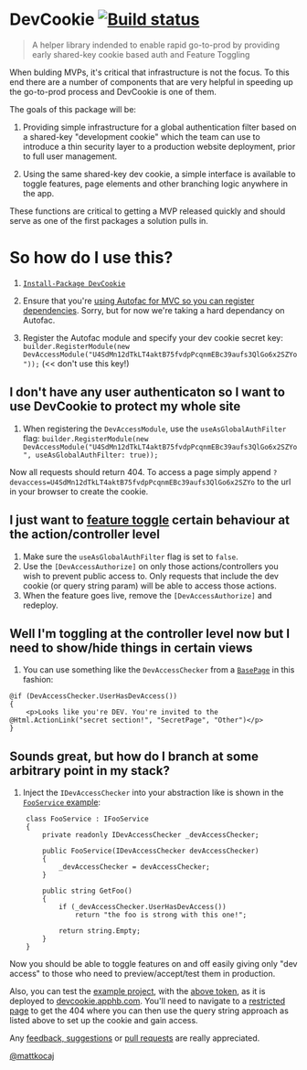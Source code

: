 # DevCookie [![Build status](https://ci.appveyor.com/api/projects/status/5bd2lcbrbv00g3mu?svg=true)](https://ci.appveyor.com/project/cottsak/devcookie)

> A helper library indended to enable rapid go-to-prod by providing early shared-key cookie based auth and Feature Toggling

When bulding MVPs, it's critical that infrastructure is not the focus. To this end there are a number of components that are very helpful in speeding up the go-to-prod process and DevCookie is one of them.

The goals of this package will be:

1. Providing simple infrastructure for a global authentication filter based on a shared-key "development cookie" which the team can use to introduce a thin security layer to a production website deployment, prior to full user management.

2. Using the same shared-key dev cookie, a simple interface is available to toggle features, page elements and other branching logic anywhere in the app.

These functions are critical to getting a MVP released quickly and should serve as one of the first packages a solution pulls in.

# So how do I use this?

1. [`Install-Package DevCookie`](https://www.nuget.org/packages/DevCookie/)

2. Ensure that you're [using Autofac for MVC so you can register dependencies](http://docs.autofac.org/en/latest/integration/mvc.html#quick-start). Sorry, but for now we're taking a hard dependancy on Autofac.

3. Register the Autofac module and specify your dev cookie secret key: `builder.RegisterModule(new DevAccessModule("U4SdMn12dTkLT4aktB75fvdpPcqnmEBc39aufs3QlGo6x2SZYo"));` (<< don't use this key!)

## I don't have any user authenticaton so I want to use DevCookie to protect my whole site

1. When registering the `DevAccessModule`, use the `useAsGlobalAuthFilter` flag: `builder.RegisterModule(new DevAccessModule("U4SdMn12dTkLT4aktB75fvdpPcqnmEBc39aufs3QlGo6x2SZYo", useAsGlobalAuthFilter: true));`

Now all requests should return 404. To access a page simply append `?devaccess=U4SdMn12dTkLT4aktB75fvdpPcqnmEBc39aufs3QlGo6x2SZYo` to the url in your browser to create the cookie.

## I just want to [feature toggle](http://stackoverflow.com/a/7707394/56145) certain behaviour at the action/controller level

1. Make sure the `useAsGlobalAuthFilter` flag is set to `false`.
2. Use the `[DevAccessAuthorize]` on only those actions/controllers you wish to prevent public access to. Only requests that include the dev cookie (or query string param) will be able to access those actions.
3. When the feature goes live, remove the `[DevAccessAuthorize]` and redeploy.

## Well I'm toggling at the controller level now but I need to show/hide things in certain views

1. You can use something like the `DevAccessChecker` from a [`BasePage`](https://github.com/cottsak/DevCookie/blob/master/DevCookie.Web/Views/BasePage.cs) in this fashion:
```
@if (DevAccessChecker.UserHasDevAccess())
{
    <p>Looks like you're DEV. You're invited to the @Html.ActionLink("secret section!", "SecretPage", "Other")</p>
}
```

## Sounds great, but how do I branch at some arbitrary point in my stack?

1. Inject the `IDevAccessChecker` into your abstraction like is shown in the [`FooService` example](https://github.com/cottsak/DevCookie/blob/master/DevCookie.Web/Controllers/OtherController.cs):
```
    class FooService : IFooService
    {
        private readonly IDevAccessChecker _devAccessChecker;

        public FooService(IDevAccessChecker devAccessChecker)
        {
            _devAccessChecker = devAccessChecker;
        }

        public string GetFoo()
        {
            if (_devAccessChecker.UserHasDevAccess())
                return "the foo is strong with this one!";

            return string.Empty;
        }
    }
```

Now you should be able to toggle features on and off easily giving only "dev access" to those who need to preview/accept/test them in production.

Also, you can test the [example project](https://github.com/cottsak/DevCookie/tree/master/DevCookie.Web), with the [above token](https://github.com/cottsak/DevCookie/blob/master/DevCookie.Web/App_Start/ContainerConfig.cs), as it is deployed to [devcookie.apphb.com](http://devcookie.apphb.com/). You'll need to navigate to a [restricted page](https://devcookie.apphb.com/other/page) to get the 404 where you can then use the query string approach as listed above to set up the cookie and gain access.

Any [feedback, suggestions](https://github.com/cottsak/DevCookie/issues/new) or [pull requests](https://github.com/cottsak/DevCookie/pulls) are really appreciated.



[@mattkocaj](https://twitter.com/mattkocaj)
